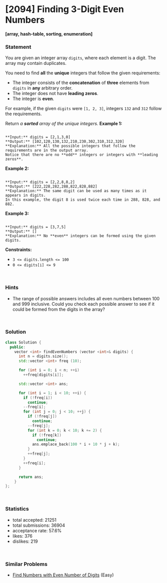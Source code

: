 # [2094] Finding 3-Digit Even Numbers

**[array, hash-table, sorting, enumeration]**

### Statement

You are given an integer array `digits`, where each element is a digit. The array may contain duplicates.

You need to find **all** the **unique** integers that follow the given requirements:

* The integer consists of the **concatenation** of **three** elements from `digits` in **any** arbitrary order.
* The integer does not have **leading zeros**.
* The integer is **even**.



For example, if the given `digits` were `[1, 2, 3]`, integers `132` and `312` follow the requirements.

Return *a **sorted** array of the unique integers.*
**Example 1:**

```

**Input:** digits = [2,1,3,0]
**Output:** [102,120,130,132,210,230,302,310,312,320]
**Explanation:** All the possible integers that follow the requirements are in the output array. 
Notice that there are no **odd** integers or integers with **leading zeros**.

```

**Example 2:**

```

**Input:** digits = [2,2,8,8,2]
**Output:** [222,228,282,288,822,828,882]
**Explanation:** The same digit can be used as many times as it appears in digits. 
In this example, the digit 8 is used twice each time in 288, 828, and 882. 

```

**Example 3:**

```

**Input:** digits = [3,7,5]
**Output:** []
**Explanation:** No **even** integers can be formed using the given digits.

```

**Constraints:**
* `3 <= digits.length <= 100`
* `0 <= digits[i] <= 9`


<br>

### Hints

- The range of possible answers includes all even numbers between 100 and 999 inclusive. Could you check each possible answer to see if it could be formed from the digits in the array?

<br>

### Solution

```cpp
class Solution {
  public:
    vector <int> findEvenNumbers (vector <int>& digits) {
      int n = digits.size();
      std::vector <int> freq (10);

      for (int i = 0; i < n; ++i)
        ++freq[digits[i]];

      std::vector <int> ans;

      for (int i = 1; i < 10; ++i) {
        if (!freq[i])
          continue;
        --freq[i];
        for (int j = 0; j < 10; ++j) {
          if (!freq[j])
            continue;
          --freq[j];
          for (int k = 0; k < 10; k += 2) {
            if (!freq[k])
              continue;
            ans.emplace_back(100 * i + 10 * j + k);
          }
          ++freq[j];
        }
        ++freq[i];
      }

      return ans;
    }
};
```

<br>

### Statistics

- total accepted: 21251
- total submissions: 36904
- acceptance rate: 57.6%
- likes: 376
- dislikes: 219

<br>

### Similar Problems

- [Find Numbers with Even Number of Digits](https://leetcode.com/problems/find-numbers-with-even-number-of-digits) (Easy)
